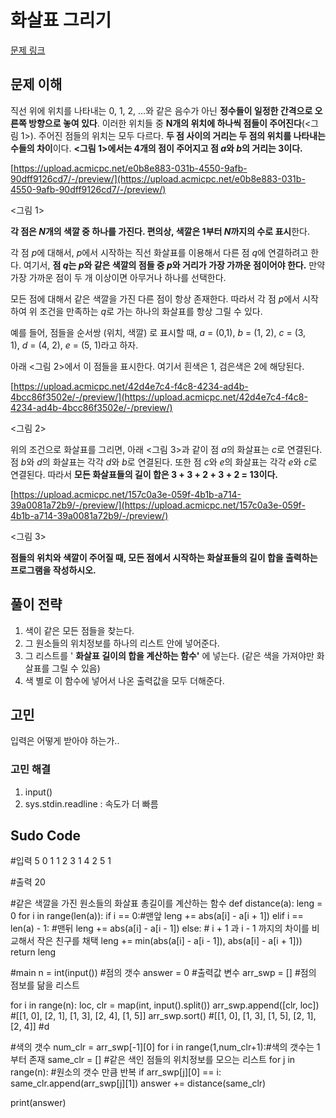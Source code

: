 # 화살표 그리기

[문제 링크](https://www.acmicpc.net/)


## 문제 이해   
직선 위에 위치를 나타내는 0, 1, 2, ...와 같은 음수가 아닌 **정수들이 일정한 간격으로 오른쪽 방향으로 놓여 있다**. 이러한 위치들 중 **N개의 위치에 하나씩 점들이 주어진다**(<그림 1>). 주어진 점들의 위치는 모두 다르다. **두 점 사이의 거리는 두 점의 위치를 나타내는 수들의 차이**이다. **<그림 1>에서는 4개의 점이 주어지고 점 *a*와 *b*의 거리는 3이다.**

[https://upload.acmicpc.net/e0b8e883-031b-4550-9afb-90dff9126cd7/-/preview/](https://upload.acmicpc.net/e0b8e883-031b-4550-9afb-90dff9126cd7/-/preview/)

<그림 1>

**각 점은 *N*개의 색깔 중 하나를 가진다. 편의상, 색깔은 1부터 *N*까지의 수로 표시**한다.

각 점 *p*에 대해서, *p*에서 시작하는 직선 화살표를 이용해서 다른 점 *q*에 연결하려고 한다. 여기서, **점 *q*는 *p*와 같은 색깔의 점들 중 *p*와 거리가 가장 가까운 점이어야 한다.** 만약 가장 가까운 점이 두 개 이상이면 아무거나 하나를 선택한다.

모든 점에 대해서 같은 색깔을 가진 다른 점이 항상 존재한다. 따라서 각 점 *p*에서 시작하여 위 조건을 만족하는 *q*로 가는 하나의 화살표를 항상 그릴 수 있다.

예를 들어, 점들을 순서쌍 (위치, 색깔) 로 표시할 때, *a* = (0,1), *b* = (1, 2), *c* = (3, 1), *d* = (4, 2), *e* = (5, 1)라고 하자.

아래 <그림 2>에서 이 점들을 표시한다. 여기서 흰색은 1, 검은색은 2에 해당된다.

[https://upload.acmicpc.net/42d4e7c4-f4c8-4234-ad4b-4bcc86f3502e/-/preview/](https://upload.acmicpc.net/42d4e7c4-f4c8-4234-ad4b-4bcc86f3502e/-/preview/)

<그림 2>

위의 조건으로 화살표를 그리면, 아래 <그림 3>과 같이 점 *a*의 화살표는 *c*로 연결된다. 점 *b*와 *d*의 화살표는 각각 *d*와 *b*로 연결된다. 또한 점 *c*와 *e*의 화살표는 각각 *e*와 *c*로 연결된다. 따라서 **모든 화살표들의 길이 합은 3 + 3 + 2 + 3 + 2 = 13이다.**

[https://upload.acmicpc.net/157c0a3e-059f-4b1b-a714-39a0081a72b9/-/preview/](https://upload.acmicpc.net/157c0a3e-059f-4b1b-a714-39a0081a72b9/-/preview/)

<그림 3>

**점들의 위치와 색깔이 주어질 때, 모든 점에서 시작하는 화살표들의 길이 합을 출력하는 프로그램을 작성하시오.**



## 풀이 전략
1. 색이 같은 모든 점들을 찾는다. 
2. 그 원소들의 위치정보를 하나의 리스트 안에 넣어준다.
3. 그 리스트를 ' **화살표 길이의 합을 계산하는 함수'** 에 넣는다. (같은 색을 가져야만 화살표를 그릴 수 있음)
4. 색 별로 이 함수에 넣어서 나온 출력값을 모두 더해준다.


## 고민
입력은 어떻게 받아야 하는가..

### 고민 해결
1. input()
2. sys.stdin.readline : 속도가 더 빠름

## Sudo Code
#입력
5
0 1
1 2
3 1
4 2
5 1

#출력
20

#같은 색깔을 가진 원소들의 화살표 총길이를 계산하는 함수
def distance(a):
    leng = 0 
    for i in range(len(a)):
        if i == 0:#맨앞
            leng += abs(a[i] - a[i + 1])
        elif i == len(a) - 1: #맨뒤
            leng += abs(a[i] - a[i - 1])
        else:
            # i + 1 과 i - 1 까지의 차이를 비교해서 작은 친구를 채택
            leng += min(abs(a[i] - a[i - 1]), abs(a[i] - a[i + 1]))
    return leng


#main
n = int(input()) #점의 갯수
answer = 0 #출력값 변수
arr_swp = [] #점의 점보를 닮을 리스트

for i in range(n):
    loc, clr = map(int, input().split())
    arr_swp.append([clr, loc]) #[[1, 0], [2, 1], [1, 3], [2, 4], [1, 5]]
arr_swp.sort() #[[1, 0], [1, 3], [1, 5], [2, 1], [2, 4]]
#d


#색의 갯수
num_clr = arr_swp[-1][0] 
for i in range(1,num_clr+1):#색의 갯수는 1부터 존재
		same_clr = [] #같은 색인 점들의 위치정보를 모으는 리스트
    for j in range(n): #원소의 갯수 만큼 반복
        if arr_swp[j][0] == i:
            same_clr.append(arr_swp[j][1])
    answer += distance(same_clr)

print(answer)


